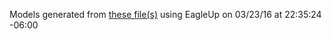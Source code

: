 Models generated from [these file(s)](https://raw.github.com/sparkfun/ESP8266_Thing_Dev/a2078975f3b105868518697a022b8c4795662e25/Hardware/ESP8266-Thing-Dev.brd) using EagleUp on 03/23/16 at 22:35:24 -06:00
